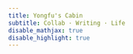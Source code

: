 ```yaml
---
title: Yongfu's Cabin
subtitle: Collab · Writing · Life
disable_mathjax: true
disable_highlight: true
---
```


